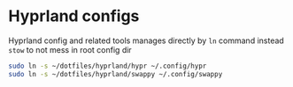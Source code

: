 # Hyprland configs

Hyprland config and related tools manages directly by `ln` command
instead `stow` to not mess in root config dir

```bash
sudo ln -s ~/dotfiles/hyprland/hypr ~/.config/hypr
sudo ln -s ~/dotfiles/hyprland/swappy ~/.config/swappy


```
